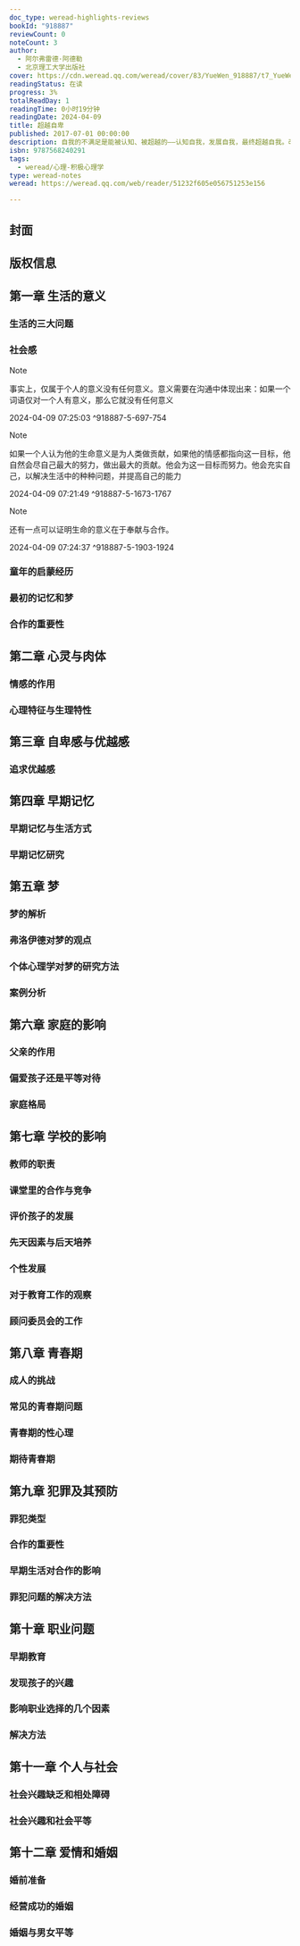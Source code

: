 ```yaml
---
doc_type: weread-highlights-reviews
bookId: "918887"
reviewCount: 0
noteCount: 3
author:
  - 阿尔弗雷德·阿德勒
  - 北京理工大学出版社
cover: https://cdn.weread.qq.com/weread/cover/83/YueWen_918887/t7_YueWen_918887.jpg
readingStatus: 在读
progress: 3%
totalReadDay: 1
readingTime: 0小时19分钟
readingDate: 2024-04-09
title: 超越自卑
published: 2017-07-01 00:00:00
description: 自我的不满足是能被认知、被超越的——认知自我，发展自我，最终超越自我。改变生活态度，在工作、事业上有所突破，完善个人与社会的关系。《超越自卑》是人本主义心理学先驱阿尔弗雷德·阿德勒的巅峰之作，创作于阿德勒思想最成熟的时期（1932年），包含着大师的主要思想，结构严谨、通俗易懂，处处闪烁着智慧的光芒。在《超越自卑》书中，作者指出每个人都有不同程度的自卑感，而消除自卑的最好方法就是建立优越感。然而，并不是每个人都能超越自卑，只有积极乐观地面对生活中的所有问题，才能超越自卑，实现自我。
isbn: 9787568240291
tags:
  - weread/心理-积极心理学
type: weread-notes
weread: https://weread.qq.com/web/reader/51232f605e056751253e156

---
```



## 封面

## 版权信息

## 第一章 生活的意义

### 生活的三大问题

### 社会感

> [!NOTE] 
> 事实上，仅属于个人的意义没有任何意义。意义需要在沟通中体现出来：如果一个词语仅对一个人有意义，那么它就没有任何意义
> 
> 2024-04-09 07:25:03 ^918887-5-697-754

> [!NOTE] 
> 如果一个人认为他的生命意义是为人类做贡献，如果他的情感都指向这一目标，他自然会尽自己最大的努力，做出最大的贡献。他会为这一目标而努力。他会充实自己，以解决生活中的种种问题，并提高自己的能力
> 
> 2024-04-09 07:21:49 ^918887-5-1673-1767

> [!NOTE] 
> 还有一点可以证明生命的意义在于奉献与合作。
> 
> 2024-04-09 07:24:37 ^918887-5-1903-1924

### 童年的启蒙经历

### 最初的记忆和梦

### 合作的重要性

## 第二章 心灵与肉体

### 情感的作用

### 心理特征与生理特性

## 第三章 自卑感与优越感

### 追求优越感

## 第四章 早期记忆

### 早期记忆与生活方式

### 早期记忆研究

## 第五章 梦

### 梦的解析

### 弗洛伊德对梦的观点

### 个体心理学对梦的研究方法

### 案例分析

## 第六章 家庭的影响

### 父亲的作用

### 偏爱孩子还是平等对待

### 家庭格局

## 第七章 学校的影响

### 教师的职责

### 课堂里的合作与竞争

### 评价孩子的发展

### 先天因素与后天培养

### 个性发展

### 对于教育工作的观察

### 顾问委员会的工作

## 第八章 青春期

### 成人的挑战

### 常见的青春期问题

### 青春期的性心理

### 期待青春期

## 第九章 犯罪及其预防

### 罪犯类型

### 合作的重要性

### 早期生活对合作的影响

### 罪犯问题的解决方法

## 第十章 职业问题

### 早期教育

### 发现孩子的兴趣

### 影响职业选择的几个因素

### 解决方法

## 第十一章 个人与社会

### 社会兴趣缺乏和相处障碍

### 社会兴趣和社会平等

## 第十二章 爱情和婚姻

### 婚前准备

### 经营成功的婚姻

### 婚姻与男女平等


